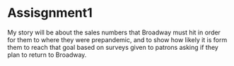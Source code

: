 # Assisgnment1
My story will be about the sales numbers that Broadway must hit in order for them to where they were prepandemic, and to show how likely it is form them to reach that goal based on surveys given to patrons asking if they plan to return to Broadway. 
